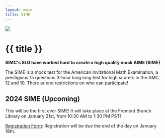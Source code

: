 ```yaml
---
layout: main
title: SIME
---
```


<img src="https://iusd.org/sites/default/files/files/District/News/Images/363785logo.jpg" class=" object-cover w-full max-h-96 mt-12 rounded-xl">

# {{ title }}

**SIMC's SLG have worked hard to create a high quality mock AIME (SIME)**

The SIME is a mock test for the American Invitational Math Examination, a prestigious 15 questions 3-hour long long test for high scorers in the AMC 12 and 10. There ar eno restrictions on who can participate!

## 2024 SIME (Upcoming)
This will be the first ever SIME! It will take place at the Fremont Branch Library on January 21st, from 10:30 AM to 1:30 PM PST!

[Registration Form](https://docs.google.com/forms/d/e/1FAIpQLSfAEUqa8R4PYkHUZRwSzXf5mxAqHbe8OmsUcp5KGa5dEQOD8g/viewform): Registration will be due the end of the day on January 18th.
